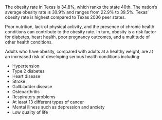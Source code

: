The obesity rate in Texas is 34.8%, which ranks the state 40th. The nation’s average obesity rate is 30.9% and ranges from 22.9% to 39.5%. Texas’ obesity rate is highest compared to Texas 2036 peer states.

Poor nutrition, lack of physical activity, and the presence of chronic health conditions can contribute to the obesity rate. In turn, obesity is a risk factor for diabetes, heart health, poor pregnancy outcomes, and a multitude of other health conditions.

Adults who have obesity, compared with adults at a healthy weight, are at an increased risk of developing serious health conditions including:


* Hypertension
* Type 2 diabetes
* Heart disease
* Stroke
* Gallbladder disease
* Osteoarthritis
* Respiratory problems
* At least 13 different types of cancer
* Mental illness such as depression and anxiety
* Low quality of life
